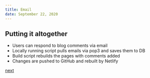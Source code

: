 ```yaml
---
title: Email
date: September 22, 2020
---
```


## Putting it altogether

- Users can respond to blog comments via email
- Locally running script pulls emails via pop3 and saves them to DB
- Build script rebuilds the pages with comments added
- Changes are pushed to GitHub and rebuilt by Netlify 

[next](/400-done.html)
